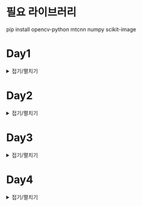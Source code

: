 # 필요 라이브러리 
pip install opencv-python mtcnn numpy scikit-image

# Day1
<details>
<summary>접기/펼치기</summary>
    
## Total

### 1) Shot Boundary Detection 모델 적용 (서영현)
- 원본 mp4 파일에서 shot/scene 전환 구간 추출
- **Input**
    - 1분 미만 분량의 .mp4 파일 (가로 영상)
- **Output**  
    `[ddhhmmss:ddhhmmss, ddhhmmss:ddhhmmss, …]`  
    (예: `[000012:000025, 000026:000040, ...]`)
- **Result**  
    - 원본 mp4 파일
    - shot/scene 전환 구간 리스트

### 2) Face Detection 모델 적용 (이예림)
- 프레임별 얼굴 검출 및 바운딩 박스 좌표 출력
- **Input**
    - 원본 mp4 파일
    - shot/scene 전환 구간 리스트
- **Output**  
    - 원본 mp4 파일
    - shot/scene 전환 구간 리스트
    - 바운딩 박스 리스트
    - 예) `[
  {"frame": 12, "faces": [[x1, y1, x2, y2, conf], [x1, y1, x2, y2, conf], ...]},
  {"frame": 13, "faces": [[x1, y1, x2, y2, conf], ...]},
  ...
]
- **Result**  
    - 원본 mp4 파일
    - shot/scene 전환 구간 리스트
    - 각 프레임별 face bounding box 좌표 정보

### 3) 주인공 선정 알고리즘 개발 (이예림)
- 원본 mp4 및 face detection 결과 기반
- 등장 인물 중 **주인공(main)** 지정
    - 주인공 결정
- **Input**
    - 원본 mp4 파일 
    - shot/scene 전환 구간 리스트
    - 바운딩 박스 리스트
- **Output**  
    - 원본 mp4 파일
    - shot, scene 전환 구간 리스트
    - 주인공 얼굴에 바운딩박스가 그려진 이미지 파일
    - 예) `frame_0012_main.jpg`
    - 주인공 얼굴 이미지의 바운딩박스 좌표
    - 예) `[
  {"frame": 12, "main": [320, 120, 420, 240]}
]`
- **Result**  
    - 원본 mp4 파일
    - shot, scene 전환 구간 리스트
    - 주인공 얼굴에 바운딩박스가 그려진 이미지 파일
    - 주인공 얼굴 이미지의 바운딩박스 좌표

### 4) Face Tracking 알고리즘 개발 (전홍석)
- shot/scene별로 main 인물이 유지되도록 tracking
- **Input**
    - 원본 mp4 파일
    - shot/scene 전환 구간 리스트
    - 주인공 얼굴 이미지의 바운딩박스 좌표
    - 예) `[
  {"frame": 12, "main": [320, 120, 420, 240]}
]`
- **Output**
    - 각 프레임 별 주인공 얼굴의 바운딩 박스 좌표 리스트
    - 예) '[{"frame": 12, "main": [320, 120, 420, 240]}, {"frame": 13, "main": [325, 122, 425, 242]}, ...])'
    - 주인공 얼굴이 추적된 결과 영상(mp4)
        - 프레임마다 주인공 얼굴에 바운딩박스가 표시된 mp4영상 파일
    - (고려중) 주인공 tracking confidence점수 또는 누락 프레임 로그
- **Result**  
    - 원본 mp4 파일
    - shot/scene 전환 구간 리스트
    - 주인공 얼굴이 프레임마다 tracking된 좌표 정보
    - 주인공 tracking 결과가 적용된 출력 영상 파일

### 5) Stable Cropping 알고리즘 개발 (정재원)
- 가로 영상을 **세로 영상(숏폼)**으로 변환 ( 9:16 )
- main 인물을 중심으로 안정적으로 crop
- 숏폼의 세로 길이를 원본 가로 영상의 세로 길이 그대로?
- **Input**  
    - main 인물의 frame별 face bounding box (center_x, w 필수)  
- **Output**  
- **Result**
    - 숏폼 형식으로 새로 재구성된 영상 mp4 file  

### 추가 개발 (부가 요소)
- LLM(대형언어모델) 활용
- STT(음성 인식)
- 화질 보정
- 자막 자동 생성 등

## Individual

### 서영현
- 금일 작업 내용: readme 작성 input, output 등 포맷 결정, 자료 수집, 알고리즘 분석
- 어려웠던 점: 논문 알고리즘 분석 후 최적의 포맷 결정, 양질의 자료 분류
- 내일 작업 계획: 분석한 논문을 코드로 구현 

### 이예림
- 금일 작업 내용 : 프로젝트 분석 및 역할 분배
- 어려웠던 점 : 프로젝트 전체적 흐름 이해 및 기술 분석
- 내일 작업 계획 : 주인공 선정 알고리즘 논문 분석 및 개발 시작

### 정재원
- 금일 작업 내용 : Stable Cropping 알고리즘 기본 구조 구상
- 어려웠던 점 : Critical Value 발생시 ANIMATION_MOVE 관련 부분 구상
- 내일 작업 계획 : Cropping 관련 논문 탐색 완료 후 소스 코드 구현 시작

### 전홍석
- 금일 작업 내용 : Face Tracking 알고리즘 분석 (관련 알고리즘/레퍼런스 분석 진행) , 관련 논문 참조 
- 어려웠던 점 : shot 전환 시 tracking ID가 바뀌는 구조적 문제 발생 가능성 예상
- 내일 작업 계획 : 추적 후보 알고리즘 비교해보기
SORT, Deep SORT, ByteTrack, Custom tracker (feature matching)
</details>



# Day2
<details>
<summary>접기/펼치기</summary>
  
## Daily Standup

    
## Total

### 1) Shot Boundary Detection 모델 적용 (서영현)
- 원본 mp4 파일에서 shot/scene 전환 구간 추출
- **Input**
    - 1분 미만 분량의 .mp4 파일 (가로 영상)
- **Output**  
    `[
  {"start": "00:00:00.00", "end": "00:00:05.00", "shot": 0},
  {"start": "00:00:05.00", "end": "00:00:08.00", "shot": 1},
  {"start": "00:00:08.00", "end": "00:00:25.00", "shot": 2},
  ...
]`  
    (예: `[
  {"start": "시:분:초.밀리초", "end": "시:분:초.밀리초", "shot": 0}, ...]` )
- **Result**  
    - 원본 mp4 파일
    - shot/scene 전환 구간 json

### 2) Face Detection 모델 적용 (이예림)
- 프레임별 얼굴 검출 및 바운딩 박스 좌표 출력
- **Input**
    - 원본 mp4 파일
    - shot/scene 전환 구간 리스트
- **Output**  
    - 원본 mp4 파일
    - shot/scene 전환 구간 json
    - 바운딩 박스 json
    - 예) `[
  {"shot":0, "frame": 12, "faces": [[x1, y1, x2, y2, conf], [x1, y1, x2, y2, conf], ...]},
  {"shot":0, "frame": 13, "faces": [[x1, y1, x2, y2, conf], ...]},
  ...
]` 
- **Result**  
    - 원본 mp4 파일
    - shot/scene 전환 구간 리스트
    - 각 프레임별 face bounding box 좌표 정보

### 3) 주인공 선정 알고리즘 개발 (이예림)
- 원본 mp4 및 face detection 결과 기반
- 등장 인물 중 **주인공(main)** 지정
    - 주인공 결정
- **Input**
    - 원본 mp4 파일 
    - shot/scene 전환 구간 리스트
    - 바운딩 박스 리스트
- **Output**  
    - 원본 mp4 파일
    - shot, scene 전환 구간 리스트
    - 주인공 얼굴에 바운딩박스가 그려진 이미지 파일
    - 예) `shot00_frame_0012_main.jpg`
    - 주인공 얼굴 이미지의 바운딩박스 좌표
    - 예) `[
  {"shot":0, "frame": 12, "main": [x1, y1, x2, y2, conf]},
  {"shot":1, "frame": 13, "main": [x1, y1, x2, y2, conf]},
  {"shot":2, "frame": 13, "main": [x1, y1, x2, y2, conf]}, ...
]`
- **Result**  
    - 원본 mp4 파일
    - shot, scene 전환 구간 json
    - shot 별 주인공 얼굴에 바운딩박스가 그려진 이미지 파일
    - shot 별 주인공 얼굴 이미지의 바운딩박스 좌표
    - 전체 face_detection.json

### 4) Face Tracking 알고리즘 개발 (전홍석)
- shot/scene별로 main 인물이 유지되도록 tracking
- **Input**
    - 원본 mp4 파일
    - shot/scene 전환 구간 리스트
    - 주인공 얼굴 이미지의 바운딩박스 좌표
    - 예) `[
  {"frame": 12, "main": [320, 120, 420, 240]}
]`
- **Output**
    - 각 프레임 별 주인공 얼굴의 바운딩 박스 좌표 리스트
    - 예) '[{"frame": 12, "main": [320, 120, 420, 240]}, {"frame": 13, "main": [325, 122, 425, 242]}, ...])'
    - 주인공 얼굴이 추적된 결과 영상(mp4)
        - 프레임마다 주인공 얼굴에 바운딩박스가 표시된 mp4영상 파일
- **Result**  
    - 원본 mp4 파일
    - shot/scene 전환 구간 리스트
    - 주인공 얼굴이 프레임마다 tracking된 좌표 정보
    - 주인공 tracking 결과가 적용된 출력 영상 파일

    **( 샷 별로 ) 주인공을 다르게 설정하여 tracking 알고리즘 구현 중**
### 5) Stable Cropping 알고리즘 개발 (정재원)
- 가로 영상을 **세로 영상(숏폼)**으로 변환 ( 9:16 )
- 특정 시점 (Shot의 변화 or Target Face가 바뀌는 시점)에 Target Face를 추적, 해당 Face BBox의 Center를 중심으로 잡는 Crop box 최초 지정
- 이후 다음 시점이 지정되기 전까지 Target Face(의 중심점)의 이동을 추적하여 Crop box 조정  
- 숏폼의 세로 길이를 원본 가로 영상의 세로 길이 그대로!
- **Input**  
    - main 인물의 frame별 face bounding box (center_x, w 필수)  
    - Target Face BBox를 바꿀 시점 (Shot 변화가 이루어지는 Frame의 정보)  
- **Output**
    - 매 Frame별 Crob box의 x, y, w, h가 저장된 값 -> Result의 영상 자르기에 활용
- **Result**
    - 숏폼 형식으로 새로 재구성된 영상 mp4 file  

### 추가 개발 (부가 요소)
- LLM(대형언어모델) 활용
- STT(음성 인식)
- 화질 보정
- 자막 자동 생성 등

## Individual

### 서영현

### 이예림
[Day2] Face Detectin 모델 이용 개발
* 금일 작업 내용 요약 : 
- yolov8n , MTCNN 테스트 후 속도, 정확도 측면에서 yolov8n 선정 
- yolo 디폴트 바운딩 박스는 얼굴 영역이 너무 적어 확장 
- 바운딩박스의 좌표 안정을 위해 임계값 조정
- step1 , step3 과 원활한 데이터 교환을 위해 input output 정리
- 프레임 별 얼굴 바운딩 박스에서 main 선정 알고리즘 개발
- 바운딩 박스 크기, 바운딩박스의 중앙화 바운딩박스 얼굴의 빈도수 계산 및 가중치 부여 후 main 얼굴 도출

* 해결한 문제 :
* face detecting 모델 선정 완료
* step 1, 2, 3 input-output 정리 완료

* 어려웠던 점: 
- yolo를 사용한 얼굴 인식 바운딩 박스가 뜬금없이 튀거나, 엉뚱한 곳을 잡는다. 해당 예외처리가 아직 해결되지 않음
- 여러 인물이 나오고 얼굴 크기가 일정할 때 main 얼굴 도출 알고리즘이 정상적으로 작동하지 않음..
- 비슷한 scene에서 메인 얼굴이 바뀌는 경우가 있음
- 화면 전반적으로 크게 잡힌 얼굴이나, 가중치에 따라 메인으로 잡히지 않는 경우가 있음

* 내일 작업 계획
- yolo 바운딩 박스 시 튀는 값, 얼굴이 아닌 값 예외처리 로직 처리
- 중앙에 가깝고 화면에 크게 잡힌 얼굴이 있을 때 다른 얼굴 바운딩박스에 대해 main이라고 인식하는 결과가 나오지 않도록 알고리즘 수정
- step 1, 2, 3, 4 연계 후 테스트



### 정재원
- 금일 작업 내용 요약 : Stable Cropping 부분 코드 초안 구현.  
- 특정 시점 주인공의 Face bbox를 탐지후 crop box 설정 후 frame별 조정.  
- 어려웠던 점 : Crop box가 영상 범위를 벗어날 가능성 등 예외 처리가 많음. 또한 지속적인 예외 사항 발굴 필요.  
- 내일 작업 계획 : Crop Box의 부드러운 움직임을 위한 Threshold 및 speed값 조정 및 추가 데이터 받은 후 지속 검증 필요. 

### 전홍석
금일 작업 내용 : 
논문 Face Tracking -> DeepSORT basic 알고리즘 생성, 한계점에 관한 강화 알고리즘 생성 
(한계점에 관한 강화 알고리즘 logic)
1. Appearance 유사 객체 간 ID 혼동 -> YOLO(?) 탐지된 얼굴들 중 주인공 후보와 cosine similarity 비교 ( 유사도 높은 face만 주인공으로 추적)
2. 외형 변화에 약하다. (정적 임베딩) -> EMA 방식 embedding 업데이트 적용 (main_embedding = 0.95 * old + 0.05 * new)
3. 가림(occlusion)시 ID 스위치 -> DeepSORT의 Kalman Filter + cosine similarity 로 re-identification 가능
4. 감지 실패 시 대처 없음 -> 일정 similarity 이하인 경우 tracking에서 제외 or 로그 누락 처리
5. 파라미터 튜닝 민감성 -> similarity threshold 0.85로 설정 (안정성 확보)
어려웠던 점 : shot 전환시 새로운 track_id 생성 ( re-identification 로직으로 인해 )
내일 작업 계획 : 샷 별로 주인공을 다르게 설정하여 tracking 알고리즘 구현 
</details>



# Day3
<details>
<summary>접기/펼치기</summary>
  
## Daily Standup

    
## Total

### 1) Shot Boundary Detection 모델 적용 (서영현)

### 2) Face Detection 모델 적용 (이예림)

### 3) 주인공 선정 알고리즘 개발 (이예림)

### 4) Face Tracking 알고리즘 개발 (전홍석)

### 5) Stable Cropping 알고리즘 개발 (정재원)

## Individual

### 서영현

### 이예림
### 정재원
### 전홍석

### 4)

1. 주인공 궤도 예측 (Orbit Interpolation)
샷(shot)별로 주어진 주인공의 바운딩 박스들에서 중심좌표(cx, cy)를 뽑아낸 뒤, 3개 이상의 좌표가 존재하는 경우 이를 기반으로 2차 보간(quadratic interpolation) 을 수행한다. 이렇게 만든 보간 곡선을 이용해 해당 샷의 모든 프레임에 대해 주인공이 등장할 것으로 예측되는 위치를 계산한다.
→ 주인공 bbox가 명확하게 주어지지 않은 프레임에서도 일관된 위치 예측이 가능해진다.

2. 프레임별 주인공 후보 선택 및 fallback 처리
각 프레임마다 다음 순서로 주인공 bbox를 결정한다:

(1) main_characters1.json에 프레임이 존재하면 해당 bbox 사용.

(2) 얼굴이 감지된 경우 faces_detection1.json에서 confidence가 높은 얼굴들을 필터링한 뒤, 예측 중심좌표(pred_cx, pred_cy)와의 거리, bbox 면적 유사도를 고려해 가장 적합한 bbox를 선택한다.

(3) 아무 얼굴도 감지되지 않은 경우에는 이전 bbox 위치를 기준으로, 보간된 궤도를 따라 **예측 중심에 bbox를 생성(fallback)**한다. 이 fallback은 최대 10프레임까지만 허용하며, 점점 크기를 줄이며 bbox가 튀지 않도록 한다.

3. 부드러운 bbox 전환 및 JSON 저장
예측된 bbox와 이전 프레임의 bbox가 동시에 존재하면, 두 박스를 α=0.8의 비율로 혼합해 **부드러운 이동(Smoothing)**을 적용한다. 또한, 예측된 중심과 bbox 중심이 너무 멀어지면 bbox를 강제로 궤도 예측 위치로 재정렬해 급격한 튐 현상을 방지한다.
최종적으로 각 프레임에 대해 결정된 주인공 bbox를 frame, shot, main으로 구성된 딕셔너리로 저장하고, 전체를 JSON 파일로 출력한다.

</details>


# Day4
<details>
<summary>접기/펼치기</summary>
  
## Daily Standup
새벽간 변동사항을 확인하였으며 특이사항은 따로 존재하지 않았고 금일 각자가 진행할 내용및 본인이 참고한 논문등 레퍼런스에대한 이야기를 진행함
    
## Total

### 1) Shot Boundary Detection 모델 적용 (서영현)
다양한 영상에도 동작하도록 각종 수치 수정을 진행하였습니다.
1. 이전프레임과 비교하여 일정 수치 이상 변동시 화면 전환으로 인식
2. 프레임의 pre 값이 일정수치 이상일시 화면 전환으로 인식
3. pre값이 일정수치 이하일시 이전수치와의 변동값이 일정수치 이상이여도 화면전환 아님
등을 진행하였습니다.

### 2) Face Detection 모델 적용 (이예림)

### 3) 주인공 선정 알고리즘 개발 (이예림)

### 4) Face Tracking 알고리즘 개발 (전홍석)

### 5) Stable Cropping 알고리즘 개발 (정재원)

## Individual

### 서영현
금일 작업 요약
- output 수정
- 학습 속도를 위하여 기존 영상학습에서 이미지 학습을 위한 코드 추가
- 다양한 영상에서 동작하도록 수치 수정
- 레이어 최종 확인 완료
- 탈출 조건 확인 및 탈출 확인
- 학습 진행 상황 확인

어려웠던 점
- 다양한 영상에 대응하도록 고도화 하는게 어려웠다
- 논문을 확인한 후 레이어 일치 여부 확인이 어려웠다
- 실제 구현시 결과가 나오기까지 맞는 로직을 구현했는지 확인하는게 어려웠다

내일 작업 계획
- 파이프라인 구성
- 아직 미완성된 다른 코드들 구현
- 
### 이예림
### 정재원
### 전홍석
</details>



